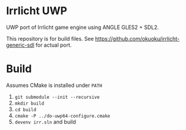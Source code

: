 Irrlicht UWP
============

UWP port of Irrlicht game engine using ANGLE GLES2 + SDL2.

This repository is for build files.
See https://github.com/okuoku/irrlicht-generic-sdl for actual port.

Build
=====

Assumes CMake is installed under `PATH`

1. `git submodule --init --recursive`
2. `mkdir build`
3. `cd build`
4. `cmake -P ../do-uwp64-configure.cmake`
5. `devenv irr.sln` and build


